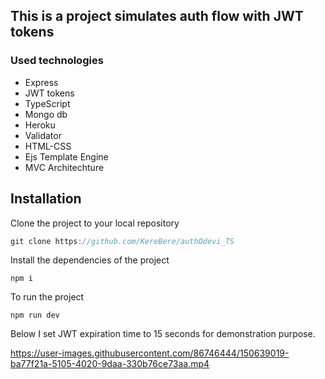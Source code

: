 ## This is a project simulates auth flow with JWT tokens

### Used technologies
- Express
- JWT tokens
- TypeScript
- Mongo db
- Heroku
- Validator
- HTML-CSS
- Ejs Template Engine
- MVC Architechture

## Installation

Clone the project to your local repository
```javascript
git clone https://github.com/KereBere/authOdevi_TS

```
Install the dependencies of the project

```
npm i
```
To run the project
```
npm run dev
```

Below I set JWT expiration time to 15 seconds for demonstration purpose.


https://user-images.githubusercontent.com/86746444/150639019-ba77f21a-5105-4020-9daa-330b76ce73aa.mp4



 
